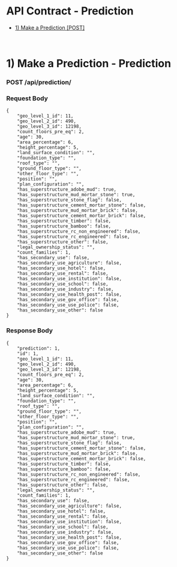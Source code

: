 # API Contract -  Prediction
- [1) Make a Prediction [POST]](#pred)

<br>

# 1) Make a Prediction - Prediction <a name="pred"></a>
### POST /api/prediction/

### Request Body

	{
		"geo_level_1_id": 11,
        "geo_level_2_id": 490,
        "geo_level_3_id": 12198,
        "count_floors_pre_eq": 2,
        "age": 30,
        "area_percentage": 6,
        "height_percentage": 5,
        "land_surface_condition": "",
        "foundation_type": "",
        "roof_type": "",
        "ground_floor_type": "",
        "other_floor_type": "",
        "position": "",
        "plan_configuration": "",
        "has_superstructure_adobe_mud": true,
        "has_superstructure_mud_mortar_stone": true,
        "has_superstructure_stone_flag": false,
        "has_superstructure_cement_mortar_stone": false,
        "has_superstructure_mud_mortar_brick": false,
        "has_superstructure_cement_mortar_brick": false,
        "has_superstructure_timber": false,
        "has_superstructure_bamboo": false,
        "has_superstructure_rc_non_engineered": false,
        "has_superstructure_rc_engineered": false,
        "has_superstructure_other": false,
        "legal_ownership_status": "",
        "count_families": 1,
        "has_secondary_use": false,
        "has_secondary_use_agriculture": false,
        "has_secondary_use_hotel": false,
        "has_secondary_use_rental": false,
        "has_secondary_use_institution": false,
        "has_secondary_use_school": false,
        "has_secondary_use_industry": false,
        "has_secondary_use_health_post": false,
        "has_secondary_use_gov_office": false,
        "has_secondary_use_use_police": false,
        "has_secondary_use_other": false
	}

### Response Body

	{
        "prediction": 1,
        "id": 1,
		"geo_level_1_id": 11,
        "geo_level_2_id": 490,
        "geo_level_3_id": 12198,
        "count_floors_pre_eq": 2,
        "age": 30,
        "area_percentage": 6,
        "height_percentage": 5,
        "land_surface_condition": "",
        "foundation_type": "",
        "roof_type": "",
        "ground_floor_type": "",
        "other_floor_type": "",
        "position": "",
        "plan_configuration": "",
        "has_superstructure_adobe_mud": true,
        "has_superstructure_mud_mortar_stone": true,
        "has_superstructure_stone_flag": false,
        "has_superstructure_cement_mortar_stone": false,
        "has_superstructure_mud_mortar_brick": false,
        "has_superstructure_cement_mortar_brick": false,
        "has_superstructure_timber": false,
        "has_superstructure_bamboo": false,
        "has_superstructure_rc_non_engineered": false,
        "has_superstructure_rc_engineered": false,
        "has_superstructure_other": false,
        "legal_ownership_status": "",
        "count_families": 1,
        "has_secondary_use": false,
        "has_secondary_use_agriculture": false,
        "has_secondary_use_hotel": false,
        "has_secondary_use_rental": false,
        "has_secondary_use_institution": false,
        "has_secondary_use_school": false,
        "has_secondary_use_industry": false,
        "has_secondary_use_health_post": false,
        "has_secondary_use_gov_office": false,
        "has_secondary_use_use_police": false,
        "has_secondary_use_other": false
	}

<br>